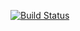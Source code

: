 
[![Build Status](https://app.travis-ci.com/apatel5906/HW-05a.svg?branch=main)](https://app.travis-ci.com/apatel5906/HW-05a)
